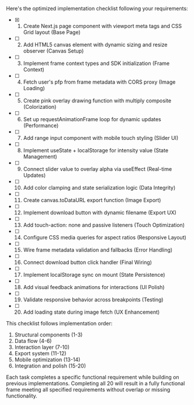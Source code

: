 Here's the optimized implementation checklist following your requirements:

- [x] 1. Create Next.js page component with viewport meta tags and CSS Grid layout (Base Page)
- [ ] 2. Add HTML5 canvas element with dynamic sizing and resize observer (Canvas Setup)
- [ ] 3. Implement frame context types and SDK initialization (Frame Context)
- [ ] 4. Fetch user's pfp from frame metadata with CORS proxy (Image Loading)
- [ ] 5. Create pink overlay drawing function with multiply composite (Colorization)
- [ ] 6. Set up requestAnimationFrame loop for dynamic updates (Performance)
- [ ] 7. Add range input component with mobile touch styling (Slider UI)
- [ ] 8. Implement useState + localStorage for intensity value (State Management)
- [ ] 9. Connect slider value to overlay alpha via useEffect (Real-time Updates)
- [ ] 10. Add color clamping and state serialization logic (Data Integrity)
- [ ] 11. Create canvas.toDataURL export function (Image Export)
- [ ] 12. Implement download button with dynamic filename (Export UX)
- [ ] 13. Add touch-action: none and passive listeners (Touch Optimization)
- [ ] 14. Configure CSS media queries for aspect ratios (Responsive Layout)
- [ ] 15. Wire frame metadata validation and fallbacks (Error Handling)
- [ ] 16. Connect download button click handler (Final Wiring)
- [ ] 17. Implement localStorage sync on mount (State Persistence)
- [ ] 18. Add visual feedback animations for interactions (UI Polish)
- [ ] 19. Validate responsive behavior across breakpoints (Testing)
- [ ] 20. Add loading state during image fetch (UX Enhancement)

This checklist follows implementation order:
1. Structural components (1-3)
2. Data flow (4-6) 
3. Interaction layer (7-10)
4. Export system (11-12)
5. Mobile optimization (13-14)
6. Integration and polish (15-20)

Each task completes a specific functional requirement while building on previous implementations. Completing all 20 will result in a fully functional frame meeting all specified requirements without overlap or missing functionality.
